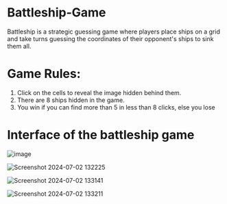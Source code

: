 ﻿# Battleship-Game

Battleship is a strategic guessing game where players place ships on a grid and take turns guessing the coordinates of their opponent's ships to sink them all.


# Game Rules:
1. Click on the cells to reveal the image hidden behind them.
2. There are 8 ships hidden in the game.
3. You win if you can find more than 5 in less than 8 clicks, else you lose


# Interface of the battleship game
![image](https://github.com/Aryaa-Prangya/Battle-ship-Game/assets/138790828/985bbc86-e36d-4d24-a240-b6efd044cdc8)


![Screenshot 2024-07-02 132225](https://github.com/Aryaa-Prangya/Battle-ship-Game/assets/138790828/c4d60388-6888-44b7-b8dc-b60c0ce884a9)


![Screenshot 2024-07-02 133141](https://github.com/Aryaa-Prangya/Battle-ship-Game/assets/138790828/42aab05c-f28b-47d6-910f-c201ac0ae263)



![Screenshot 2024-07-02 133211](https://github.com/Aryaa-Prangya/Battle-ship-Game/assets/138790828/fd506fd5-b7e3-4bdd-917a-4361a3e5aaa1)

